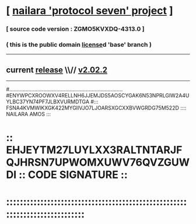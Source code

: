 
# [ [nailara 'protocol seven' project](http://nailara.network/) ]

### [ source code version : ZGMO5KVXDQ-4313.0 ]

### ( this is the public domain [license](../license)d 'base' branch )
---
## current [release](https://github.com/nailara-technologies/protocol-7/releases) \\\\// [v2.02.2](https://github.com/nailara-technologies/protocol-7/releases/tag/v2.02.2)
---

#.............................................................................
#ENYWPCXROOWXV4RELLNH6JJEMJDS5AOSCYGAK6N53NPRLGIW2A4UYLBC37YN74PF7JLBXVURMDTGA
#::: FSNA4KVMWIKXGK422MYGIIVJO7LJOARSXGCXXBVWGRDG75M522D :::: NAILARA AMOS :::
# :: EHJEYTM27LUYLXX3RALTNTARJFQJHRSN7UPWOMXUWV76QVZGUWDI :: CODE SIGNATURE ::
# ::::::::::::::::::::::::::::::::::::::::::::::::::::::::::::::::::::::::::::
